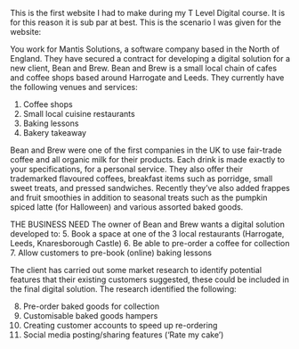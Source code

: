 This is the first website I had to make during my T Level Digital course. It is for this reason it is sub par at best. This is the scenario I was given for the website:





You work for Mantis Solutions, a software
company based in the North of England.
They have secured a contract for developing
a digital solution for a new client,
Bean and Brew.
Bean and Brew is a small local chain of cafes
and coffee shops based around Harrogate
and Leeds. They currently have the following
venues and services:
1. Coffee shops
2. Small local cuisine restaurants
3. Baking lessons
4. Bakery takeaway

Bean and Brew were one of the first
companies in the UK to use fair-trade coffee
and all organic milk for their products. Each
drink is made exactly to your specifications,
for a personal service. They also offer their
trademarked flavoured coffees, breakfast
items such as porridge, small sweet treats,
and pressed sandwiches. Recently they’ve also
added frappes and fruit smoothies in addition
to seasonal treats such as the pumpkin spiced
latte (for Halloween) and various assorted
baked goods.




THE BUSINESS NEED
The owner of Bean and Brew wants a digital
solution developed to:
5. Book a space at one of the 3 local
restaurants (Harrogate, Leeds,
Knaresborough Castle)
6. Be able to pre-order a coffee for collection
7. Allow customers to pre-book (online)
baking lessons


The client has carried out some market
research to identify potential features that
their existing customers suggested, these
could be included in the final digital solution.
The research identified the following:

8. Pre-order baked goods for collection
9. Customisable baked goods hampers
10. Creating customer accounts to speed up
re-ordering
11. Social media posting/sharing features
(‘Rate my cake’)
